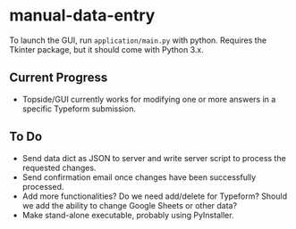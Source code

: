 # manual-data-entry
To launch the GUI, run `application/main.py` with python. Requires the Tkinter package, but it should come with Python 3.x.

## Current Progress
- Topside/GUI currently works for modifying one or more answers in a specific Typeform submission.

## To Do
- Send data dict as JSON to server and write server script to process the requested changes.
- Send confirmation email once changes have been successfully processed.
- Add more functionalities? Do we need add/delete for Typeform? Should we add the ability to change Google Sheets or other data?
- Make stand-alone executable, probably using PyInstaller.